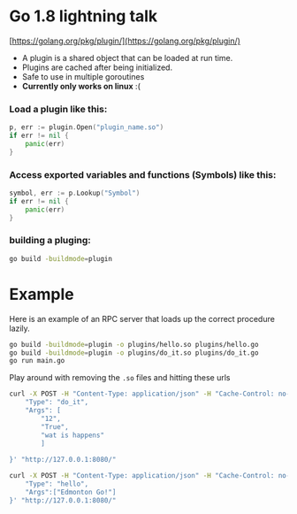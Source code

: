 Go 1.8 lightning talk
====================
[https://golang.org/pkg/plugin/](https://golang.org/pkg/plugin/)

- A plugin is a shared object that can be loaded at run time.
- Plugins are cached after being initialized.
- Safe to use in multiple goroutines
- **Currently only works on linux** :(

### Load a plugin like this:
```go
p, err := plugin.Open("plugin_name.so")
if err != nil {
	panic(err)
}
```

### Access exported variables and functions (Symbols) like this:
```go
symbol, err := p.Lookup("Symbol")
if err != nil {
	panic(err)
}
```

### building a pluging:
```bash
go build -buildmode=plugin
```

Example
=======
Here is an example of an RPC server that loads up the correct procedure lazily.


```bash
go build -buildmode=plugin -o plugins/hello.so plugins/hello.go
go build -buildmode=plugin -o plugins/do_it.so plugins/do_it.go
go run main.go
```

Play around with removing the `.so` files and hitting these urls

```bash
curl -X POST -H "Content-Type: application/json" -H "Cache-Control: no-cache" -H "Postman-Token: 8c453945-6848-cf8c-4b27-eac133b10c3c" -d '{
	"Type": "do_it",
	"Args": [
		"12",
		"True",
		"wat is happens"
		]
	
}' "http://127.0.0.1:8080/"
```

```bash
curl -X POST -H "Content-Type: application/json" -H "Cache-Control: no-cache" -H "Postman-Token: 0e968e38-6fcb-3ab0-095d-d0d948befe91" -d '{
	"Type": "hello",
	"Args":["Edmonton Go!"]
}' "http://127.0.0.1:8080/"
```
